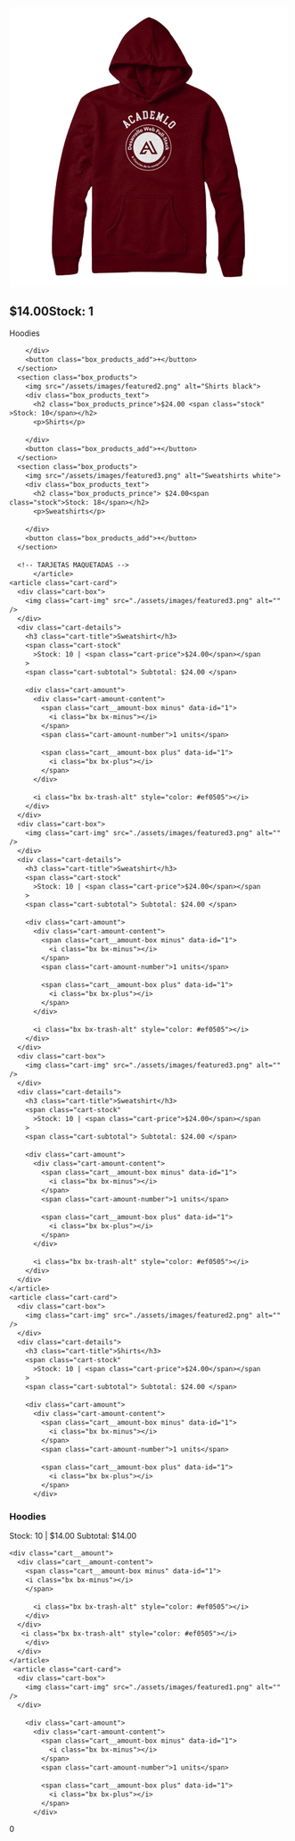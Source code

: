 <section class="box_products" >
        <img src="/assets/images/featured1.png" alt="Hoodie red">
        <div class="box_products_text">
          <h2 class="box_products_prince"> $14.00<span class="stock">Stock: 1</span></h2>
          <p>Hoodies</p>

        </div>
        <button class="box_products_add">+</button>
      </section>
      <section class="box_products">
        <img src="/assets/images/featured2.png" alt="Shirts black">
        <div class="box_products_text">
          <h2 class="box_products_prince">$24.00 <span class="stock" >Stock: 10</span></h2>
          <p>Shirts</p>

        </div>
        <button class="box_products_add">+</button>
      </section>
      <section class="box_products">
        <img src="/assets/images/featured3.png" alt="Sweatshirts white">
        <div class="box_products_text">
          <h2 class="box_products_prince"> $24.00<span class="stock">Stock: 18</span></h2>
          <p>Sweatshirts</p>

        </div>
        <button class="box_products_add">+</button>
      </section>

      <!-- TARJETAS MAQUETADAS -->
          </article>
    <article class="cart-card">
      <div class="cart-box">
        <img class="cart-img" src="./assets/images/featured3.png" alt="" />
      </div>
      <div class="cart-details">
        <h3 class="cart-title">Sweatshirt</h3>
        <span class="cart-stock"
          >Stock: 10 | <span class="cart-price">$24.00</span></span
        >
        <span class="cart-subtotal"> Subtotal: $24.00 </span>

        <div class="cart-amount">
          <div class="cart-amount-content">
            <span class="cart__amount-box minus" data-id="1">
              <i class="bx bx-minus"></i>
            </span>
            <span class="cart-amount-number">1 units</span>

            <span class="cart__amount-box plus" data-id="1">
              <i class="bx bx-plus"></i>
            </span>
          </div>

          <i class="bx bx-trash-alt" style="color: #ef0505"></i>
        </div>
      </div>
      <div class="cart-box">
        <img class="cart-img" src="./assets/images/featured3.png" alt="" />
      </div>
      <div class="cart-details">
        <h3 class="cart-title">Sweatshirt</h3>
        <span class="cart-stock"
          >Stock: 10 | <span class="cart-price">$24.00</span></span
        >
        <span class="cart-subtotal"> Subtotal: $24.00 </span>

        <div class="cart-amount">
          <div class="cart-amount-content">
            <span class="cart__amount-box minus" data-id="1">
              <i class="bx bx-minus"></i>
            </span>
            <span class="cart-amount-number">1 units</span>

            <span class="cart__amount-box plus" data-id="1">
              <i class="bx bx-plus"></i>
            </span>
          </div>

          <i class="bx bx-trash-alt" style="color: #ef0505"></i>
        </div>
      </div>
      <div class="cart-box">
        <img class="cart-img" src="./assets/images/featured3.png" alt="" />
      </div>
      <div class="cart-details">
        <h3 class="cart-title">Sweatshirt</h3>
        <span class="cart-stock"
          >Stock: 10 | <span class="cart-price">$24.00</span></span
        >
        <span class="cart-subtotal"> Subtotal: $24.00 </span>

        <div class="cart-amount">
          <div class="cart-amount-content">
            <span class="cart__amount-box minus" data-id="1">
              <i class="bx bx-minus"></i>
            </span>
            <span class="cart-amount-number">1 units</span>

            <span class="cart__amount-box plus" data-id="1">
              <i class="bx bx-plus"></i>
            </span>
          </div>

          <i class="bx bx-trash-alt" style="color: #ef0505"></i>
        </div>
      </div>
    </article>
    <article class="cart-card">
      <div class="cart-box">
        <img class="cart-img" src="./assets/images/featured2.png" alt="" />
      </div>
      <div class="cart-details">
        <h3 class="cart-title">Shirts</h3>
        <span class="cart-stock"
          >Stock: 10 | <span class="cart-price">$24.00</span></span
        >
        <span class="cart-subtotal"> Subtotal: $24.00 </span>

        <div class="cart-amount">
          <div class="cart-amount-content">
            <span class="cart__amount-box minus" data-id="1">
              <i class="bx bx-minus"></i>
            </span>
            <span class="cart-amount-number">1 units</span>

            <span class="cart__amount-box plus" data-id="1">
              <i class="bx bx-plus"></i>
            </span>
          </div>
  <div class="cart__details">
    <h3 class="cart__title">Hoodies</h3>
    <span class="cart__stock">Stock: 10 | <span class="cart__price">$14.00</span></span>
    <span class="cart__subtotal">
      Subtotal: $14.00
    </span>

    <div class="cart__amount">
      <div class="cart__amount-content">
        <span class="cart__amount-box minus" data-id="1">
        <i class="bx bx-minus"></i>
        </span>

          <i class="bx bx-trash-alt" style="color: #ef0505"></i>
        </div>
      </div>
       <i class="bx bx-trash-alt" style="color: #ef0505"></i>
        </div>
      </div>
    </article>
     <article class="cart-card">
      <div class="cart-box">
        <img class="cart-img" src="./assets/images/featured1.png" alt="" />
      </div>
      
        <div class="cart-amount">
          <div class="cart-amount-content">
            <span class="cart__amount-box minus" data-id="1">
              <i class="bx bx-minus"></i>
            </span>
            <span class="cart-amount-number">1 units</span>

            <span class="cart__amount-box plus" data-id="1">
              <i class="bx bx-plus"></i>
            </span>
          </div>
<span class="cantidad_prod" id="cart-counter">0</span>